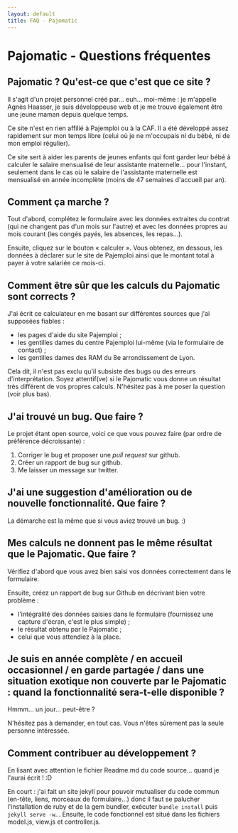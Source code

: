 ```yaml
---
layout: default
title: FAQ - Pajomatic
---
```


# Pajomatic - Questions fréquentes

## Pajomatic ? Qu'est-ce que c'est que ce site ?

Il s'agit d'un projet personnel créé par… euh… moi-même : je m'appelle Agnès Haasser, je suis développeuse web et je me trouve également être une jeune maman depuis quelque temps.

Ce site n'est en rien affilié à Pajemploi ou à la CAF. Il a été développé assez rapidement sur mon temps libre (celui où je ne m'occupais ni du bébé, ni de mon emploi régulier).

Ce site sert à aider les parents de jeunes enfants qui font garder leur bébé à calculer le salaire mensualisé de leur assistante maternelle… pour l'instant, seulement dans le cas où le salaire de l'assistante maternelle est mensualisé en année incomplète (moins de 47 semaines d'accueil par an).

## Comment ça marche ?

Tout d'abord, complétez le formulaire avec les données extraites du contrat (qui ne changent pas d'un mois sur l'autre) et avec les données propres au mois courant (les congés payés, les absences, les repas…).

Ensuite, cliquez sur le bouton « calculer ». Vous obtenez, en dessous, les données à déclarer sur le site de Pajemploi ainsi que le montant total à payer à votre salariée ce mois-ci.

## Comment être sûr que les calculs du Pajomatic sont corrects ?

J'ai écrit ce calculateur en me basant sur différentes sources que j'ai supposées fiables :

* les pages d'aide du site Pajemploi ;
* les gentilles dames du centre Pajemploi lui-même (via le formulaire de contact) ;
* les gentilles dames des <acronym name="Relais d'assistantes maternelles">RAM</acronym> du 8e arrondissement de Lyon.

Cela dit, il n'est pas exclu qu'il subsiste des bugs ou des erreurs d'interprétation. Soyez attentif(ve) si le Pajomatic vous donne un résultat très différent de vos propres calculs. N'hésitez pas à me poser la question (voir plus bas).

## J'ai trouvé un bug. Que faire ?

Le projet étant open source, voici ce que vous pouvez faire (par ordre de préférence décroissante) : 

1. Corriger le bug et proposer une _pull request_ sur github.
2. Créer un rapport de bug sur github.
3. Me laisser un message sur twitter.

## J'ai une suggestion d'amélioration ou de nouvelle fonctionnalité. Que faire ?

La démarche est la même que si vous aviez trouvé un bug. :)

## Mes calculs ne donnent pas le même résultat que le Pajomatic. Que faire ?

Vérifiez d'abord que vous avez bien saisi vos données correctement dans le formulaire.

Ensuite, créez un rapport de bug sur Github en décrivant bien votre problème :

* l’intégralité des données saisies dans le formulaire (fournissez une capture d'écran, c'est le plus simple) ;
* le résultat obtenu par le Pajomatic ;
* celui que vous attendiez à la place.

## Je suis en année complète / en accueil occasionnel / en garde partagée / dans une situation exotique non couverte par le Pajomatic : quand la fonctionnalité sera-t-elle disponible ?

Hmmm… un jour… peut-être ?

N'hésitez pas à demander, en tout cas. Vous n'êtes sûrement pas la seule personne intéressée.


## Comment contribuer au développement ?

En lisant avec attention le fichier Readme.md du code source… quand je l'aurai écrit ! :D

En court : j'ai fait un site jekyll pour pouvoir mutualiser du code commun (en-tête, liens, morceaux de formulaire…) donc il faut se palucher l'installation de ruby et de la gem bundler, exécuter `bundle install` puis `jekyll serve -w`… Ensuite, le code fonctionnel est situé dans les fichiers model.js, view.js et controller.js.

